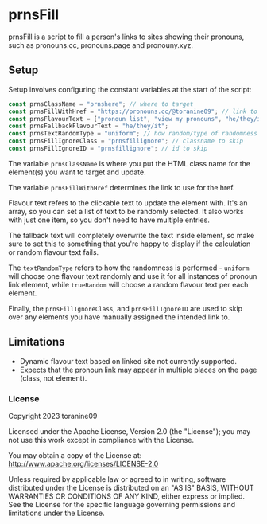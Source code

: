 # prnsFill
prnsFill is a script to fill a person's links to sites showing their pronouns, such as pronouns.cc, pronouns.page and pronouny.xyz.

## Setup
Setup involves configuring the constant variables at the start of the script:
```js
const prnsClassName = "prnshere"; // where to target
const prnsFillWithHref = "https://pronouns.cc/@toranine09"; // link to fill with
const prnsFlavourText = ["pronoun list", "view my pronouns", "he/they/it"];
const prnsFallbackFlavourText = "he/they/it";
const prnsTextRandomType = "uniform"; // how random/type of randomness
const prnsFillIgnoreClass = "prnsfillignore"; // classname to skip
const prnsFillIgnoreID = "prnsfillignore"; // id to skip
```
The variable `prnsClassName` is where you put the HTML class name for the element(s) you want to target and update.

The variable `prnsFillWithHref` determines the link to use for the href.

Flavour text refers to the clickable text to update the element with. It's an array, so you can set a list of text to be randomly selected. It also works with just one item, so you don't need to have multiple entries.

The fallback text will completely overwrite the text inside element, so make sure to set this to something that you're happy to display if the calculation or random flavour text fails.

The `textRandomType` refers to how the randomness is performed - `uniform` will choose one flavour text randomly and use it for all instances of pronoun link element, while `trueRandom` will choose a random flavour text per each element.

Finally, the `prnsFillIgnoreClass`, and `prnsFillIgnoreID` are used to skip over any elements you have manually assigned the intended link to.

## Limitations
- Dynamic flavour text based on linked site not currently supported.
- Expects that the pronoun link may appear in multiple places on the page (class, not element).

### License
Copyright 2023 toranine09

Licensed under the Apache License, Version 2.0 (the "License"); you may not use this work except in compliance with the License.

You may obtain a copy of the License at: http://www.apache.org/licenses/LICENSE-2.0

Unless required by applicable law or agreed to in writing, software distributed under the License is distributed on an "AS IS" BASIS, WITHOUT WARRANTIES OR CONDITIONS OF ANY KIND, either express or implied. See the License for the specific language governing permissions and limitations under the License.
